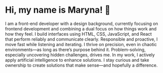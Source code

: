# Hi, my name is Maryna! 👋

<!--
**maryna-bobryk/maryna-bobryk** is a ✨ _special_ ✨ repository because its `README.md` (this file) appears on your GitHub profile.

Here are some ideas to get you started:

- 🔭 I’m currently working on ...
- 🌱 I’m currently learning ...
- 👯 I’m looking to collaborate on ...
- 🤔 I’m looking for help with ...
- 💬 Ask me about ...
- 📫 How to reach me: ...
- 😄 Pronouns: ...
- ⚡ Fun fact: ...
-->


I am a front-end developer with a design background, currently focusing on frontend development and combining a dual focus on how things work and how they feel. I build interfaces using HTML, CSS, JavaScript, and React that perform reliably and communicate clearly. Responsible and proactive, I move fast while listening and iterating. I thrive on precision, even in chaotic environments—as long as there’s purpose behind it. Problem-solving, especially uncovering hidden challenges, drives me. In my work, I actively apply artificial intelligence to enhance solutions. I stay curious and take ownership to create solutions that make sense—and hopefully a difference.

